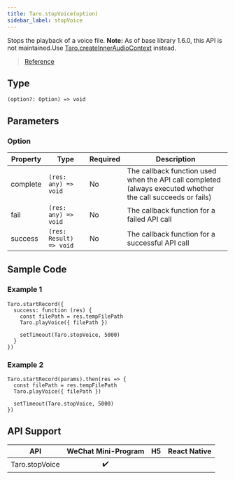 ```yaml
---
title: Taro.stopVoice(option)
sidebar_label: stopVoice
---
```


Stops the playback of a voice file. **Note:** As of base library 1.6.0, this API is not maintained.Use [Taro.createInnerAudioContext](./createInnerAudioContext.md) instead.

> [Reference](https://developers.weixin.qq.com/miniprogram/dev/api/media/audio/wx.stopVoice.html)

## Type

```tsx
(option?: Option) => void
```

## Parameters

### Option

<table>
  <thead>
    <tr>
      <th>Property</th>
      <th>Type</th>
      <th style={{ textAlign: "center"}}>Required</th>
      <th>Description</th>
    </tr>
  </thead>
  <tbody>
    <tr>
      <td>complete</td>
      <td><code>(res: any) =&gt; void</code></td>
      <td style={{ textAlign: "center"}}>No</td>
      <td>The callback function used when the API call completed (always executed whether the call succeeds or fails)</td>
    </tr>
    <tr>
      <td>fail</td>
      <td><code>(res: any) =&gt; void</code></td>
      <td style={{ textAlign: "center"}}>No</td>
      <td>The callback function for a failed API call</td>
    </tr>
    <tr>
      <td>success</td>
      <td><code>(res: Result) =&gt; void</code></td>
      <td style={{ textAlign: "center"}}>No</td>
      <td>The callback function for a successful API call</td>
    </tr>
  </tbody>
</table>

## Sample Code

### Example 1

```tsx
Taro.startRecord({
  success: function (res) {
    const filePath = res.tempFilePath
    Taro.playVoice({ filePath })

    setTimeout(Taro.stopVoice, 5000)
  }
})
```

### Example 2

```tsx
Taro.startRecord(params).then(res => {
  const filePath = res.tempFilePath
  Taro.playVoice({ filePath })

  setTimeout(Taro.stopVoice, 5000)
})
```

## API Support

|      API       | WeChat Mini-Program | H5 | React Native |
|:--------------:|:-------------------:|:--:|:------------:|
| Taro.stopVoice |         ✔️          |    |              |
